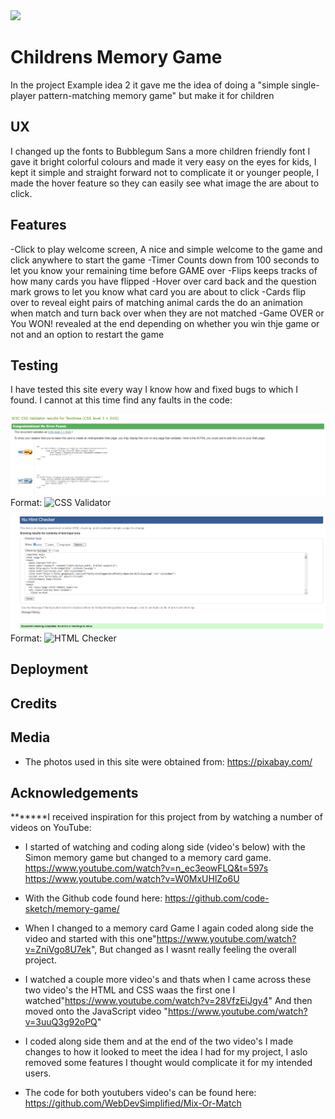 <img src="https://codeinstitute.s3.amazonaws.com/fullstack/ci_logo_small.png" style="margin: 0;">

# Childrens Memory Game

In the project Example idea 2 it gave me the idea of doing a "simple single-player pattern-matching memory game" but make it for children

## UX
I changed up the fonts to Bubblegum Sans a more children friendly font I gave it bright colorful colours and made it very easy on the eyes for kids,
I kept it simple and straight forward not to complicate it or younger people, I made the hover feature so they can easily see what image the are about to click.

## Features
-Click to play welcome screen, A nice and simple welcome to the game and click anywhere to start the game
-Timer Counts down from 100 seconds to let you know your remaining time before GAME over
-Flips keeps tracks of how many cards you have flipped
-Hover over card back and the question mark grows to let you know what card you are about to click
-Cards flip over to reveal eight pairs of matching animal cards the do an animation when match and turn back over when they are not matched
-Game OVER or You WON! revealed at the end depending on whether you win thje game or not and an option to restart the game



## Testing
I have tested this site every way I know how and fixed bugs to which I found.
I cannot at this time find any faults in the code:
 
![CSS Validator](img/cssValidator.png)
Format: ![CSS Validator](url)

![HTML Checker](/img/htmlChecker.png)
Format: ![HTML Checker](url)


## Deployment

## Credits

## Media
* The photos used in this site were obtained from:
    https://pixabay.com/
## Acknowledgements
*******I received inspiration for this project from by watching a number of videos on YouTube:
* I started of watching and coding along side (video's below) with the Simon memory game but changed to a memory card game.
    https://www.youtube.com/watch?v=n_ec3eowFLQ&t=597s
    https://www.youtube.com/watch?v=W0MxUHlZo6U
* With the Github code found here:
    https://github.com/code-sketch/memory-game/
* When I changed to a memory card Game I again coded along side the video and started with this one"https://www.youtube.com/watch?v=ZniVgo8U7ek",
But changed as I wasnt really feeling the overall project.

* I watched a couple more video's and thats when I came across these two video's the HTML and CSS waas the first one I watched"https://www.youtube.com/watch?v=28VfzEiJgy4" 
And then moved onto the JavaScript video "https://www.youtube.com/watch?v=3uuQ3g92oPQ" 
* I coded along side them and at the end of the two video's I made changes to how it looked to meet the idea I had for my project, I aslo removed some features I thought would complicate it for my intended users.

* The code for both youtubers video's can be found here:
    https://github.com/WebDevSimplified/Mix-Or-Match








